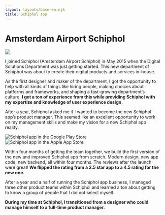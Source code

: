```yaml
---
layout: layouts/base-en.njk
title: Schiphol app
---
```


# Amsterdam Airport Schiphol

<div class="break-out">
 <img
 src="/images/Schiphol-header.jpg"
 />
</div>

I joined Schiphol (Amsterdam Airport Schiphol) in May 2015 when the Digital Solutions Department was just getting started. This new department of Schiphol was about to create their digital products and services in-house.

As the first designer and maker of the department, I got the opportunity to help with all kinds of things like hiring people, making choices about platforms and frameworks, and shaping a fast-growing department’s culture. **I got a ton of experience from this while providing Schiphol with my expertise and knowledge of user experience design.**

After a year, Schiphol asked me if I wanted to become the new Schiphol app’s product manager. This seemed like an excellent opportunity to work on my management skills and make my vision for a new Schiphol app reality.

<div class="img-content-group">

![Schiphol app in the Google Play Store](/images/schiphol-play-store.jpg)
![Schiphol app in the Apple App Store](/images/schiphol-app-store.jpg)

</div>

Within four months of getting the team together, we build the first version of the new and improved Schiphol app from scratch. Modern design, new app code, new backend, all within four months. The reviews after the launch were great! **We flipped the rating from a 2.5 star app to a 4.5 rating for the new one.**

After a year and a half of running the Schiphol app business, I managed three other product teams within Schiphol and learned a ton about getting to know a group of people that I did not select myself.

**During my time at Schiphol, I transitioned from a designer who could manage himself to a full-time product manager.**
